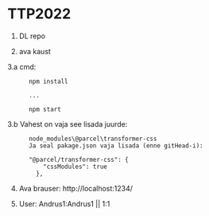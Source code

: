 # TTP2022

  1. DL repo
  
  2. ava kaust
  
  3.a cmd: 

          npm install
          
          ...

          npm start

  3.b Vahest on vaja see lisada juurde:

          node_modules\@parcel\transformer-css
          Ja seal pakage.json vaja lisada (enne gitHead-i):
          
          "@parcel/transformer-css": {
              "cssModules": true
            },

  4. Ava brauser:
  http://localhost:1234/
 
  5. User:
  Andrus1:Andrus1  ||  1:1
